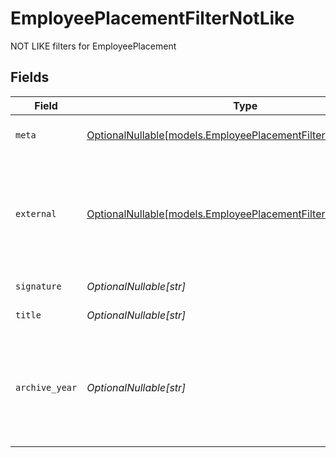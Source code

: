 # EmployeePlacementFilterNotLike

NOT LIKE filters for EmployeePlacement


## Fields

| Field                                                                                                                                                           | Type                                                                                                                                                            | Required                                                                                                                                                        | Description                                                                                                                                                     | Example                                                                                                                                                         |
| --------------------------------------------------------------------------------------------------------------------------------------------------------------- | --------------------------------------------------------------------------------------------------------------------------------------------------------------- | --------------------------------------------------------------------------------------------------------------------------------------------------------------- | --------------------------------------------------------------------------------------------------------------------------------------------------------------- | --------------------------------------------------------------------------------------------------------------------------------------------------------------- |
| `meta`                                                                                                                                                          | [OptionalNullable[models.EmployeePlacementFilterNotLikeMeta]](../models/employeeplacementfilternotlikemeta.md)                                                  | :heavy_minus_sign:                                                                                                                                              | Metadata information for the EmployeePlacement                                                                                                                  |                                                                                                                                                                 |
| `external`                                                                                                                                                      | [OptionalNullable[models.EmployeePlacementFilterNotLikeExternal]](../models/employeeplacementfilternotlikeexternal.md)                                          | :heavy_minus_sign:                                                                                                                                              | External is a reusable object that can be used to store external information about the guardian from another system, used for third-party integration tracking. | {<br/>"sourceID": "example",<br/>"source": "example"<br/>}                                                                                                      |
| `signature`                                                                                                                                                     | *OptionalNullable[str]*                                                                                                                                         | :heavy_minus_sign:                                                                                                                                              | The signature of the employee                                                                                                                                   | example                                                                                                                                                         |
| `title`                                                                                                                                                         | *OptionalNullable[str]*                                                                                                                                         | :heavy_minus_sign:                                                                                                                                              | The title of the employee                                                                                                                                       | example                                                                                                                                                         |
| `archive_year`                                                                                                                                                  | *OptionalNullable[str]*                                                                                                                                         | :heavy_minus_sign:                                                                                                                                              | The year the placement was archived for the employee, in the format YYYY_YYYY where the first year is the autumn and the second year is the spring.             | example                                                                                                                                                         |